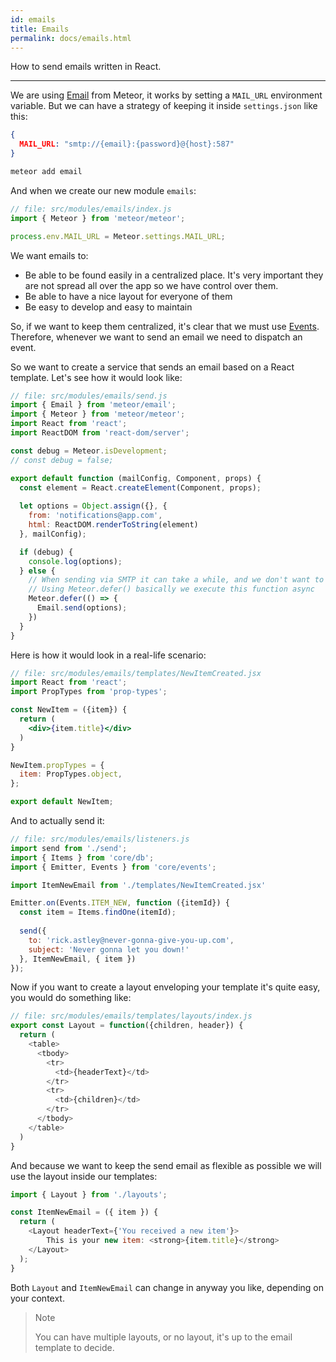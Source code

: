 ```yaml
---
id: emails
title: Emails
permalink: docs/emails.html
---
```


How to send emails written in React.

---

We are using [Email](https://docs.meteor.com/api/email.html) from Meteor, it works by setting a `MAIL_URL` environment variable. But we can have a strategy of keeping it inside `settings.json` like this:

```json
{
  MAIL_URL: "smtp://{email}:{password}@{host}:587"
}
```

```bash
meteor add email
```


And when we create our new module `emails`:

```js
// file: src/modules/emails/index.js
import { Meteor } from 'meteor/meteor';

process.env.MAIL_URL = Meteor.settings.MAIL_URL;
```

We want emails to:
- Be able to be found easily in a centralized place. It's very important they are not spread all over the app so we have control over them.
- Be able to have a nice layout for everyone of them
- Be easy to develop and easy to maintain

So, if we want to keep them centralized, it's clear that we must use [Events](/docs/event-driven-system). Therefore,
whenever we want to send an email we need to dispatch an event.

So we want to create a service that sends an email based on a React template. Let's see how it would look like:

```js
// file: src/modules/emails/send.js
import { Email } from 'meteor/email';
import { Meteor } from 'meteor/meteor';
import React from 'react';
import ReactDOM from 'react-dom/server';

const debug = Meteor.isDevelopment;
// const debug = false;

export default function (mailConfig, Component, props) {
  const element = React.createElement(Component, props);
  
  let options = Object.assign({}, {
    from: 'notifications@app.com',
    html: ReactDOM.renderToString(element)
  }, mailConfig);

  if (debug) {
    console.log(options);
  } else {
    // When sending via SMTP it can take a while, and we don't want to block the response
    // Using Meteor.defer() basically we execute this function async
    Meteor.defer(() => {
      Email.send(options);
    })
  }
}
```

Here is how it would look in a real-life scenario:

```jsx
// file: src/modules/emails/templates/NewItemCreated.jsx
import React from 'react';
import PropTypes from 'prop-types';

const NewItem = ({item}) {
  return (
    <div>{item.title}</div>
  )
}

NewItem.propTypes = {
  item: PropTypes.object,
};

export default NewItem;
```

And to actually send it:

```js
// file: src/modules/emails/listeners.js
import send from './send';
import { Items } from 'core/db';
import { Emitter, Events } from 'core/events';

import ItemNewEmail from './templates/NewItemCreated.jsx'

Emitter.on(Events.ITEM_NEW, function ({itemId}) {
  const item = Items.findOne(itemId);
  
  send({
    to: 'rick.astley@never-gonna-give-you-up.com',
    subject: 'Never gonna let you down!'
  }, ItemNewEmail, { item })
});
```

Now if you want to create a layout enveloping your template it's quite easy, you would do something like:

```js
// file: src/modules/emails/templates/layouts/index.js
export const Layout = function({children, header}) {
  return (
    <table>
      <tbody>
        <tr>
          <td>{headerText}</td>
        </tr>
        <tr>
          <td>{children}</td>
        </tr>
      </tbody>
    </table>
  )
}
```

And because we want to keep the send email as flexible as possible we will use the layout inside our templates:

```js
import { Layout } from './layouts';

const ItemNewEmail = ({ item }) {
  return (
    <Layout headerText={'You received a new item'}>
        This is your new item: <strong>{item.title}</strong>
    </Layout>
  );
}
```

Both `Layout` and `ItemNewEmail` can change in anyway you like, depending on your context. 

> Note
>
> You can have multiple layouts, or no layout, it's up to the email template to decide.


